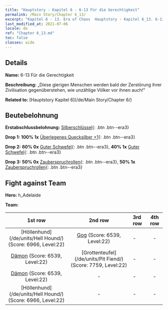 ```yaml
---
title: "Hauptstory - Kapitel 6 - 6-13 Für die Gerechtigkeit"
permalink: /Main Story/Chapter 6_13/
excerpt: "Kapitel 6 - 13. Era of Chaos  Hauptstory - Kapitel 6_13. 6-13 Für die Gerechtigkeit"
last_modified_at: 2021-07-06
locale: de
ref: "Chapter 6_13.md"
toc: false
classes: wide
---
```


## Details

 **Name:** 6-13 Für die Gerechtigkeit

 **Beschreibung:** „Diese gierigen Menschen werden bald der Zerstörung ihrer Zivilisation gegenüberstehen, wie unzählige Völker vor ihnen auch!“

 **Related to:** [Hauptstory Kapitel 6](/de/Main Story/Chapter 6/)

## Beutebelohnung

 **Erstabschlussbelohnung:** [Silberschlüssel](/ItemsDE/con_693/){: .btn .btn--era3}

 **Drop 1:** **100% 1x** [Überlegenes Quecksilber +1](/ItemsDE/mat_21/){: .btn .btn--era3}

 **Drop 2:** **60% 0x** [Guter Schwefel](/ItemsDE/mat_15/){: .btn .btn--era3}, **40% 1x** [Guter Schwefel](/ItemsDE/mat_15/){: .btn .btn--era3}

 **Drop 3:** **50% 0x** [Zauberspruchrollen](/ItemsDE/con_694/){: .btn .btn--era3}, **50% 1x** [Zauberspruchrollen](/ItemsDE/con_694/){: .btn .btn--era3}


## Fight against Team
 **Hero:** h_Adelaide

 **Team:**


  | 1st row | 2nd row | 3rd row | 4th row |
  |:----:|:----:|:----|:----:|
  | [Höllenhund](/de/units/Hell Hound/) (Score: 6966, Level:22)  | [Gog](/de/units/Gog/) (Score: 6539, Level:22)  | - | - |
  | [Dämon](/de/units/Demon/) (Score: 6539, Level:22)  | [Grottenteufel](/de/units/Pit Fiend/) (Score: 7759, Level:22)  | - | - |
  | [Dämon](/de/units/Demon/) (Score: 6539, Level:22)  | - | - | - |
  | [Höllenhund](/de/units/Hell Hound/) (Score: 6966, Level:22)  | - | - | - |



